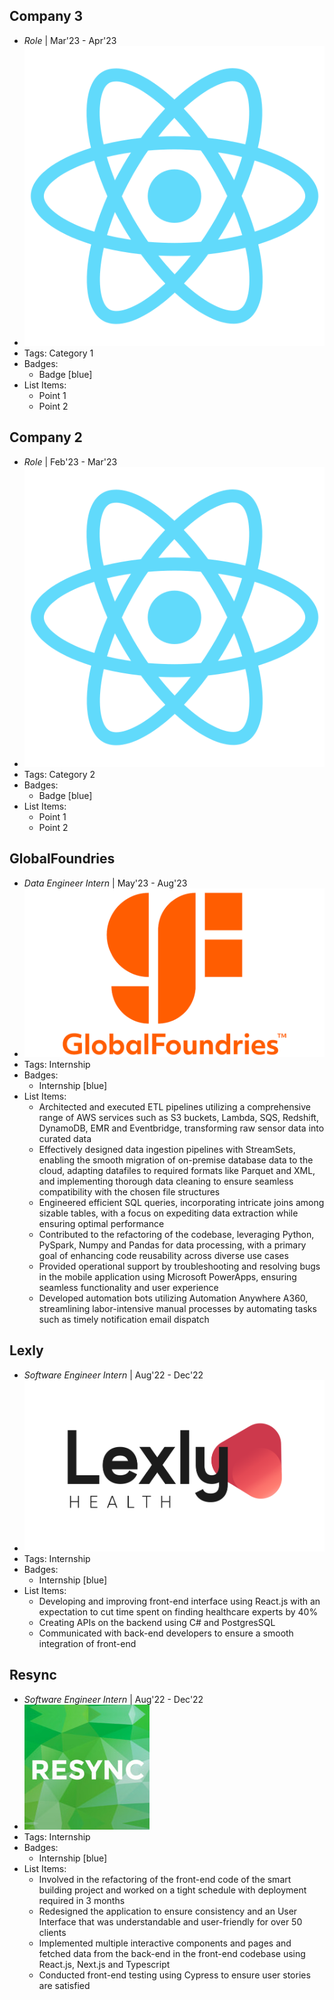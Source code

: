 ## Company 3
- *Role* | Mar'23 - Apr'23
- ![logo512](../assets/logo512.png)
- Tags: Category 1
- Badges:
  - Badge [blue]
- List Items:
  - Point 1
  - Point 2

## Company 2
- *Role* | Feb'23 - Mar'23
- ![logo512](../assets/logo512.png)
- Tags: Category 2
- Badges:
  - Badge [blue]
- List Items:
  - Point 1
  - Point 2

## GlobalFoundries
- *Data Engineer Intern* | May'23 - Aug'23
- ![logo512](../assets/gf.png)
- Tags: Internship
- Badges:
  - Internship [blue]
- List Items:
  - Architected and executed ETL pipelines utilizing a comprehensive range of AWS services such as S3 buckets, Lambda, SQS, Redshift, DynamoDB, EMR and Eventbridge, transforming raw sensor data into curated data
  - Effectively designed data ingestion pipelines with StreamSets, enabling the smooth migration of on-premise database data to the cloud, adapting datafiles to required formats like Parquet and XML, and implementing thorough data cleaning to ensure seamless compatibility with the chosen file structures
  - Engineered efficient SQL queries, incorporating intricate joins among sizable tables, with a focus on expediting data extraction while ensuring optimal performance
  - Contributed to the refactoring of the codebase, leveraging Python, PySpark, Numpy and Pandas for data processing, with a primary goal of enhancing code reusability across diverse use cases
  - Provided operational support by troubleshooting and resolving bugs in the mobile application using Microsoft PowerApps, ensuring seamless functionality and user experience
  - Developed automation bots utilizing Automation Anywhere A360, streamlining labor-intensive manual processes by automating tasks such as timely notification email dispatch

## Lexly
- *Software Engineer Intern* | Aug'22 - Dec'22
- ![logo512](../assets/lexly.png)
- Tags: Internship
- Badges:
  - Internship [blue]
- List Items:
  - Developing and improving front-end interface using React.js with an expectation to cut time spent on finding healthcare experts by 40%
  - Creating APIs on the backend using C# and PostgresSQL
  - Communicated with back-end developers to ensure a smooth integration of front-end

## Resync
- *Software Engineer Intern* | Aug'22 - Dec'22
- ![logo512](../assets/resync.jpg)
- Tags: Internship
- Badges:
  - Internship [blue]
- List Items:
  - Involved in the refactoring of the front-end code of the smart building project and worked on a tight schedule with deployment required in 3 months
  - Redesigned the application to ensure consistency and an User Interface that was understandable and user-friendly for over 50 clients
  - Implemented multiple interactive components and pages and fetched data from the back-end in the front-end codebase using React.js, Next.js and Typescript
  - Conducted front-end testing using Cypress to ensure user stories are satisfied